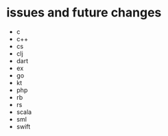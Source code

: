 # issues and future changes

- c
- c++
- cs
- clj
- dart
- ex
- go
- kt
- php
- rb
- rs
- scala
- sml
- swift